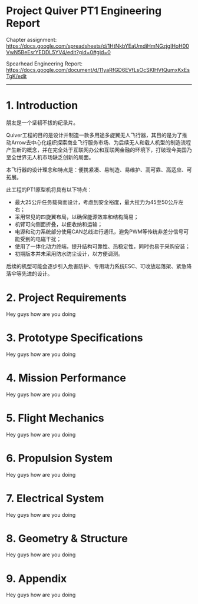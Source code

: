 # **Project Quiver PT1 Engineering Report**

Chapter assignment: https://docs.google.com/spreadsheets/d/1HtNkbYEaUmdiHmNGzjgIHoH00VwN5BeEsrYEDDL5YV4/edit?gid=0#gid=0

Spearhead Engineering Report: https://docs.google.com/document/d/11yaRfGD6EVfLsOcSKlHVtQumxKxEsTgK/edit

---

# 1. **Introduction**

朋友是一个坚韧不拔的纪录片。

Quiver工程的目的是设计并制造一款多用途多旋翼无人飞行器，其目的是为了推动Arrow去中心化组织探索商业飞行服务市场、为后续无人和载人机型的制造流程产生新的概念，并在完全处于互联网办公和互联网金融的环境下，打破现今美国乃至全世界无人机市场缺乏创新的局面。  
  
本飞行器的设计理念和特点是：便携紧凑、易制造、易维护、高可靠、高适应、可拓展。  
  
此工程的PT1原型机将具有以下特点：  
- 最大25公斤任务载荷而设计，考虑到安全裕度，最大拉力为45至50公斤左右；
- 采用常见的四旋翼布局，以确保能源效率和结构简易；
- 机臂可向侧面折叠，以便收纳和运输；
- 电源和动力系统部分使用CAN总线进行通讯，避免PWM等传统非差分信号可能受到的电磁干扰；
- 使用了一体化动力终端，提升结构可靠性、热稳定性，同时也易于采购安装；
- 初期版本并未采用防水防尘设计，以方便调测。
    
后续的机型可能会逐步引入危害防护、专用动力系统ESC、可收放起落架、紧急降落伞等先进的设计。  


# 2. **Project Requirements**

Hey guys how are you doing

# 3. **Prototype Specifications**

Hey guys how are you doing

# 4. **Mission Performance**

Hey guys how are you doing

# 5. **Flight Mechanics**

Hey guys how are you doing

# 6. **Propulsion System**

Hey guys how are you doing

# 7. **Electrical System**

Hey guys how are you doing

# 8. **Geometry & Structure**

Hey guys how are you doing

# 9. **Appendix**

Hey guys how are you doing

